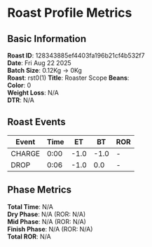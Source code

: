 # Roast Profile Metrics

## Basic Information
**Roast ID**: 128343885ef4403fa196b21cf4b532f7  
**Date**: Fri Aug 22 2025  
**Batch Size**: 0.12Kg → 0Kg  
**Roast**: rst0(1)
**Title**: Roaster Scope
**Beans**:   
**Color**: 0  
**Weight Loss**: N/A  
**DTR**: N/A  

## Roast Events

| Event | Time | ET | BT | ROR |
|-------|------|----|----|-----|
| CHARGE | 0:00 | -1.0 | -1.0 | - |
| DROP | 0:06 | -1.0 | 0.0 | - |

## Phase Metrics
**Total Time**: N/A  
**Dry Phase**: N/A (ROR: N/A)  
**Mid Phase**: N/A (ROR: N/A)  
**Finish Phase**: N/A (ROR: N/A)  
**Total ROR**: N/A  
